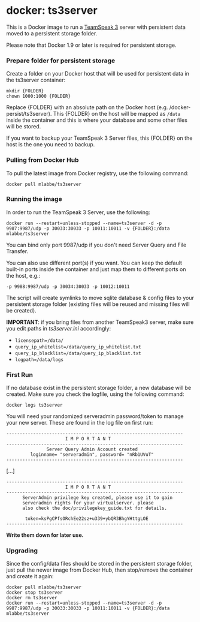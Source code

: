 # docker: ts3server

This is a Docker image to run a [TeamSpeak 3](http://www.teamspeak.com/) server with persistent data moved to a persistent storage folder.

Please note that Docker 1.9 or later is required for persistent storage.

### Prepare folder for persistent storage
Create a folder on your Docker host that will be used for persistent data in the ts3server container:
```
mkdir {FOLDER}
chown 1000:1000 {FOLDER}
```
Replace {FOLDER} with an absolute path on the Docker host (e.g. /docker-persist/ts3server).  This {FOLDER} on the host will be mapped as `/data` inside the container and this is where your database and some other files will be stored.

If you want to backup your TeamSpeak 3 Server files, this {FOLDER} on the host is the one you need to backup.

### Pulling from Docker Hub
To pull the latest image from Docker registry, use the following command:
```
docker pull mlabbe/ts3server
```

### Running the image
In order to run the TeamSpeak 3 Server, use the following:
```
docker run --restart=unless-stopped --name=ts3server -d -p 9987:9987/udp -p 30033:30033 -p 10011:10011 -v {FOLDER}:/data mlabbe/ts3server
```

You can bind only port 9987/udp if you don't need Server Query and File Transfer.

You can also use different port(s) if you want.  You can keep the default built-in ports inside the container and just map them to different ports on the host, e.g.:

`-p 9988:9987/udp -p 30034:30033 -p 10012:10011`

The script will create symlinks to move sqlite database & config files to your persistent storage folder (existing files will be reused and missing files will be created).

**IMPORTANT**: if you bring files from another TeamSpeak3 server, make sure you edit paths in _ts3server.ini_ accordingly:
- `licensepath=/data/`
- `query_ip_whitelist=/data/query_ip_whitelist.txt`
- `query_ip_blacklist=/data/query_ip_blacklist.txt`
- `logpath=/data/logs`

### First Run
If no database exist in the persistent storage folder, a new database will be created. Make sure you check the logfile, using the following command:
```
docker logs ts3server
```

You will need your randomized serveradmin password/token to manage your new server. These are found in the log file on first run:
```
------------------------------------------------------------------
                      I M P O R T A N T
------------------------------------------------------------------
               Server Query Admin Account created
         loginname= "serveradmin", password= "nRb1UVuT"
------------------------------------------------------------------
```
[...]
```
------------------------------------------------------------------
                      I M P O R T A N T
------------------------------------------------------------------
      ServerAdmin privilege key created, please use it to gain
      serveradmin rights for your virtualserver. please
      also check the doc/privilegekey_guide.txt for details.

       token=ksPgCPfsORchEe22sz+u339+ybQR3BhgYHttgLOE
------------------------------------------------------------------
```
**Write them down for later use.**

### Upgrading
Since the config/data files should be stored in the persistent storage folder,
just pull the newer image from Docker Hub, then stop/remove the container and create it again:
```
docker pull mlabbe/ts3server
docker stop ts3server
docker rm ts3server
docker run --restart=unless-stopped --name=ts3server -d -p 9987:9987/udp -p 30033:30033 -p 10011:10011 -v {FOLDER}:/data mlabbe/ts3server
```
